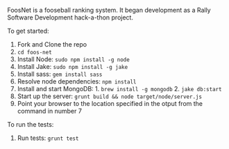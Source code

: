 FoosNet is a fooseball ranking system. It began development as a Rally Software Development hack-a-thon project.

To get started:
  1. Fork and Clone the repo
  2. `cd foos-net`
  3. Install Node: `sudo npm install -g node`
  4. Install Jake: `sudo npm install -g jake`
  5. Install sass: `gem install sass`
  6. Resolve node dependencies: `npm install`
  7. Install and start MongoDB:
    1. `brew install -g mongodb`
    2. `jake db:start`
  8. Start up the server: `grunt build && node target/node/server.js`
  9. Point your browser to the location specified in the otput from the command in number 7

To run the tests:
  1. Run tests: `grunt test`
